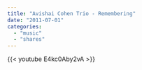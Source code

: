 ```yaml
---
title: "Avishai Cohen Trio - Remembering"
date: "2011-07-01"
categories:
  - "music"
  - "shares"
---
```


{{< youtube E4kc0Aby2vA >}}
